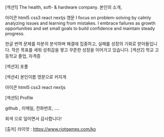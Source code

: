 [섹션1]
The health, soft- & hardware company.
본인의 소개, 

아이콘
html5 css3 react nextjs
영문
I focus on problem-solving by calmly analyzing issues and learning from mistakes. I embrace failures as growth opportunities and set small goals to build confidence and maintain steady progress.

한글 번역
문제를 차분히 분석하며 해결에 집중하고, 실패를 성장의 기회로 받아들입니다. 작은 목표를 세워 성취감을 쌓고 꾸준한 성장을 이어가고 있습니다.
[섹션2]
학교 고등학교 졸업, 자격증

[섹션3]
포폴

[섹션4]
본인이름 영문으로 커지게

아이콘
html5 css3 react nextjs

[섹션5]
Profile

github , 이메일, 전화번호, ....

회색 으로 덮이면서
감사합니다!

[출처]
라이엇 : https://www.riotgames.com/ko